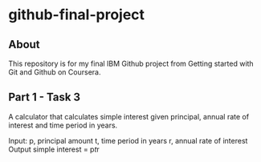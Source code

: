 # github-final-project

## About

This repository is for my final IBM Github project from Getting started with Git and Github on Coursera.


## Part 1 - Task 3

A calculator that calculates simple interest given principal, annual rate of interest and time period in years.

Input:
   p, principal amount
   t, time period in years
   r, annual rate of interest
Output
   simple interest = p*t*r
